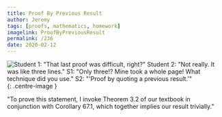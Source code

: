 ```yaml
---
title: Proof By Previous Result
author: Jeremy
tags: [proofs, mathematics, homework]
imagelink: ProofByPreviousResult
permalink: /236
date: 2020-02-12
---
```


![Student 1: "That last proof was difficult, right?" Student 2: "Not really. It was like three lines." S1: "Only three!? Mine took a whole page! What technique did you use." S2: "'Proof by quoting a previous result.'"](https://res.cloudinary.com/dh3hm8pb7/image/upload/c_scale,q_auto:best,w_615/v1535842782/Handwaving/Published/ProofByPreviousResult.png){: .centre-image }

"To prove this statement, I invoke Theorem 3.2 of our textbook in conjunction with Corollary 67.1, which together implies our result trivially."

